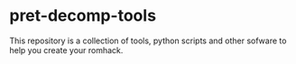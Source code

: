 # pret-decomp-tools
This repository is a collection of tools, python scripts and other sofware to help you create your romhack.
